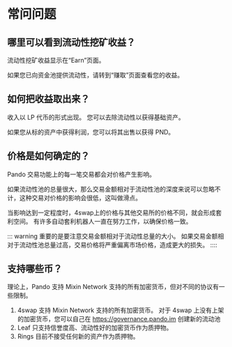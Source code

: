 # 常问问题

## 哪里可以看到流动性挖矿收益？

流动性挖矿收益显示在“Earn”页面。

如果您已向资金池提供流动性，请转到“赚取”页面查看您的收益。

## 如何把收益取出来？

收入以 LP 代币的形式出现。 您可以去除流动性以获得基础资产。

如果您从标的资产中获得利润，您可以将其出售以获得 PND。

## 价格是如何确定的？

Pando 交易功能上的每一笔交易都会对价格产生影响。

如果流动性池的总量很大，那么交易金额相对于流动性池的深度来说可以忽略不计，这种交易对价格的影响会很低，这叫做滑点。

当影响达到一定程度时，4swap上的价格与其他交易所的价格不同，就会形成套利空间。 有许多自动套利机器人一直在努力工作，以确保价格一致。

::: warning
重要的是要注意交易金额相对于流动性总量的大小。 如果交易金额相对于流动性池总量过高，交易价格将严重偏离市场价格，造成更大的损失。
::::

## 支持哪些币？

理论上，Pando 支持 Mixin Network 支持的所有加密货币，但对不同的协议有一些限制。

1. 4swap 支持 Mixin Network 支持的所有加密货币。 对于 4swap 上没有上架的加密货币，您可以自己在 https://governance.pando.im 创建新的流动池 
2. Leaf 只支持信誉度高、流动性好的加密货币作为质押物。
3. Rings 目前不接受任何新的资产作为质押物。
